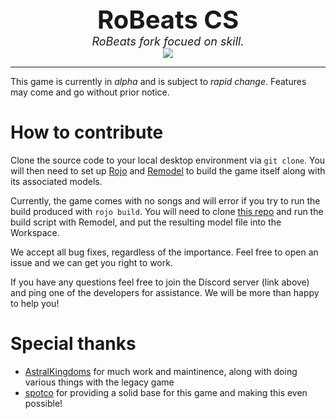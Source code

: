 <div style="text-align:center; font-size:40px">
    <b>RoBeats CS</b>
</div>
<div style="text-align:center; font-size:18px">
    <i>RoBeats fork focued on skill.</i>
</div>

<a href="https://discord.gg/XyYK7g54kb" style="text-align:center; display:block">
    <img src="https://img.shields.io/discord/520391631761833988?color=%2334baeb&label=Join%20our%20Discord%20server%21">
</a>

---

This game is currently in *alpha* and is subject to *rapid change*. Features may come and go without prior notice.

# How to contribute

Clone the source code to your local desktop environment via `git clone`. You will then need to set up [Rojo](https://github.com/rojo-rbx/rojo) and [Remodel](https://github.com/rojo-rbx/remodel) to build the game itself along with its associated models.

Currently, the game comes with no songs and will error if you try to run the build produced with `rojo build`. You will need to clone [this repo](https://github.com/RoVSRG/robeats-cs-maps) and run the build script with Remodel, and put the resulting model file into the Workspace.

We accept all bug fixes, regardless of the importance. Feel free to open an issue and we can get you right to work.

If you have any questions feel free to join the Discord server (link above) and ping one of the developers for assistance. We will be more than happy to help you!

# Special thanks

- [AstralKingdoms](https://github.com/astralkingdummy) for much work and maintinence, along with doing various things with the legacy game
- [spotco](https://github.com/spotco) for providing a solid base for this game and making this even possible!
